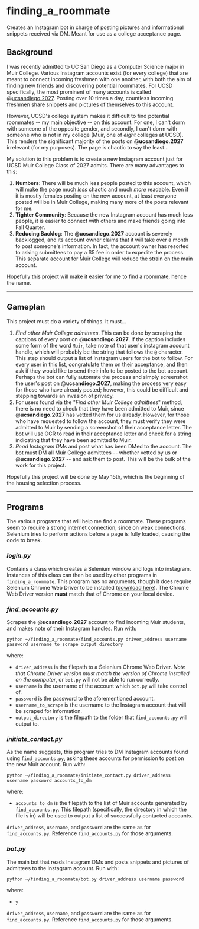 # finding\_a\_roommate

Creates an Instagram bot in charge of posting pictures and informational snippets received via DM. Meant for use as a college acceptance page.

## Background

I was recently admitted to UC San Diego as a Computer Science major in Muir College. Various Instagram accounts exist (for every college) that are meant to connect incoming freshmen with one another, with both the aim of finding new friends and discovering potential roommates. For UCSD specifically, the most prominent of many accounts is called @[ucsandiego.2027](https://www.instagram.com/ucsandiego.2027/). Posting over 10 times a day, countless incoming freshmen share snippets and pictures of themselves to this account. 

However, UCSD's college system makes it difficult to find potential roommates -- my main objective -- on this account. For one, I can't dorm with someone of the opposite gender, and secondly, I can't dorm with someone who is not in my college (Muir, one of *eight* colleges at UCSD). This renders the significant majority of the posts on @**ucsandiego.2027** irrelevant (for my purposes). The page is chaotic to say the least...

My solution to this problem is to create a new Instagram account just for UCSD Muir College Class of 2027 admits. There are many advantages to this:

1. **Numbers**: There will be much less people posted to this account, which will make the page much *less* chaotic and much *more* readable. Even if it is mostly females posting on the new account, at least everyone posted will be in Muir College, making many more of the posts relevant for me.
2. **Tighter Community**: Because the new Instagram account has much less people, it is easier to connect with others and make friends going into Fall Quarter.
3. **Reducing Backlog**: The @**ucsandiego.2027** account is severely backlogged, and its account owner claims that it will take over a month to post someone's information. In fact, the account owner has resorted to asking submittees to pay a $5 fee in order to expedite the process. This separate account for Muir College will reduce the strain on the main account.

Hopefully this project will make it easier for me to find a roommate, hence the name.

---

## Gameplan
This project must do a variety of things. It must...

1. *Find other Muir College admittees*. This can be done by scraping the captions of every post on @**ucsandiego.2027**. If the caption includes some form of the word `Muir`, take note of that user's instagram account handle, which will probably be the string that follows the `@` character. This step should output a list of Instagram users for the bot to follow. For every user in this list, congratulate them on their acceptance, and then ask if they would like to send their info to be posted to the bot account. Perhaps the bot can fully automate the process and simply screenshot the user's post on @**ucsandiego.2027**, making the process very easy for those who have already posted; however, this could be difficult and stepping towards an invasion of privacy.
2. For users found via the "*Find other Muir College admittees*" method, there is no need to check that they have been admitted to Muir, since @**ucsandiego.2027** has vetted them for us already. However, for those who have requested to follow the account, they must verify they were admitted to Muir by sending a screenshot of their acceptance letter. The bot will use OCR to read in their acceptance letter and check for a string indicating that they have been admitted to Muir.
3. *Read Instagram DMs* and post what has been DMed to the account. The bot must DM all Muir College admittees -- whether vetted by us or @**ucsandiego.2027** -- and ask them to post. This will be the bulk of the work for this project.

Hopefully this project will be done by May 15th, which is the beginning of the housing selection process.

---

## Programs
The various programs that will help me find a roommate. These programs seem to require a strong internet connection, since on weak connections, Selenium tries to perform actions before a page is fully loaded, causing the code to break.


### *login.py*
Contains a class which creates a Selenium window and logs into instagram. Instances of this class can then be used by other programs in `finding_a_roommate`. This program has no arguments, though it does require Selenium Chrome Web Driver to be installed ([download here](https://chromedriver.chromium.org/downloads)). The Chrome Web Driver version **must** match that of Chrome on your local device.


### *find_accounts.py*
Scrapes the @**ucsandiego.2027** account to find incoming Muir students, and makes note of their Instagram handles. Run with:
```
python ~/finding_a_roommate/find_accounts.py driver_address username password username_to_scrape output_directory
```
where:

- `driver_address` is the filepath to a Selenium Chrome Web Driver. *Note that Chrome Driver version must match the version of Chrome installed on the computer*, or `bot.py` will not be able to run correctly.
- `username` is the username of the account which `bot.py` will take control of.
- `password` is the password to the aforementioned account.
- `username_to_scrape` is the username to the Instagram account that will be scraped for information.
- `output_directory` is the filepath to the folder that `find_accounts.py` will output to.


### *initiate_contact.py*
As the name suggests, this program tries to DM Instagram accounts found using `find_accounts.py`, asking these accounts for permission to post on the new Muir account. Run with:
```
python ~/finding_a_roommate/initiate_contact.py driver_address username password accounts_to_dm
```
where:

- `accounts_to_dm` is the filepath to the list of Muir accounts generated by `find_accounts.py`. This filepath (specifically, the directory in which the file is in) will be used to output a list of successfully contacted accounts.

`driver_address`, `username`, and `password` are the same as for `find_accounts.py`. Reference `find_accounts.py` for those arguments.


### *bot.py*
The main bot that reads Instagram DMs and posts snippets and pictures of admittees to the Instagram account. Run with:
```
python ~/finding_a_roommate/bot.py driver_address username password
```
where:

- `y`

`driver_address`, `username`, and `password` are the same as for `find_accounts.py`. Reference `find_accounts.py` for those arguments.
